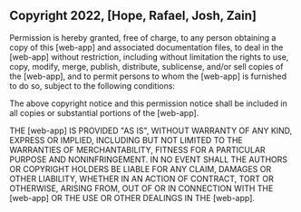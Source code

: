 ## Copyright 2022, [Hope, Rafael, Josh, Zain]

Permission is hereby granted, free of charge, to any person obtaining a copy of this [web-app] and associated documentation files, to deal in the [web-app] without restriction, including without limitation the rights to use, copy, modify, merge, publish, distribute, sublicense, and/or sell copies of the [web-app], and to permit persons to whom the [web-app] is furnished to do so, subject to the following conditions:

The above copyright notice and this permission notice shall be included in all copies or substantial portions of the [web-app].

THE [web-app] IS PROVIDED "AS IS", WITHOUT WARRANTY OF ANY KIND, EXPRESS OR IMPLIED, INCLUDING BUT NOT LIMITED TO THE WARRANTIES OF MERCHANTABILITY, FITNESS FOR A PARTICULAR PURPOSE AND NONINFRINGEMENT. IN NO EVENT SHALL THE AUTHORS OR COPYRIGHT HOLDERS BE LIABLE FOR ANY CLAIM, DAMAGES OR OTHER LIABILITY, WHETHER IN AN ACTION OF CONTRACT, TORT OR OTHERWISE, ARISING FROM, OUT OF OR IN CONNECTION WITH THE [web-app] OR THE USE OR OTHER DEALINGS IN THE [web-app].
